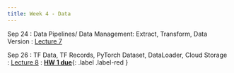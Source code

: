 ```yaml
---
title: Week 4 - Data
---
```


Sep 24
: Data Pipelines/ Data Management: Extract, Transform, Data Version 
  : [Lecture 7](../assets/lectures/lecture7/under-construction-gif-17.gif)

Sep 26
: TF Data, TF Records, PyTorch Dataset, DataLoader, Cloud Storage
  : [Lecture 8](../assets/lectures/lecture8/under-construction-gif-17.gif)
: [**HW 1 due**](){: .label .label-red }
